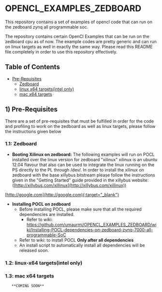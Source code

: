 # OPENCL_EXAMPLES_ZEDBOARD
This repository contains a set of examples of opencl code that can run on the zedboard zynq all programmable soc.

The repository contains certain OpenCl Examples that can be run on the zedboard cpu as of now. The example codes are pretty generic and can run on linux targets as well in exactly the same way. Please read this README file completely in order to use this repository effectively.

## Table of Contents
+ [Pre-Requisites](#prereq) 
    + [Zedboard](#prereq-zb)
    + [linux x64 targets(intel only)](#prereq-x64)
    + [mac x64 targets](#prereq-x64)


## <a name="prereq"></a> 1) Pre-Requisites
There are a set of pre-requisites that must be fulfilled in order for the code and profiling to work on the zedboard as well as linux targets, please follow the instructions given below

### <a name="prereq-zb"></a> 1.1: Zedboard

* **Booting Xilinux on zedboard:**
The following examples will run on POCL installed over the linux version for zedboard "xilinux" xilinux is an ubuntu 12.04 flavour that also can be used to integrate the linux running on the PS directly to the PL through /dev/.
In order to install the xilinux on zedboard with the base xillybus bitstream please follow the instructions given in the "Getting Started" guide provided in the xillybus website:([http://xillybus.com/xillinux](http://xillybus.com/xillinux))

[http://google.com](http://google.com){:target="_blank"}

* **Installing POCL on zedboard**
    *    Before installing POCL, please make sure that all the required dependencies are installed.
         * Refer to wiki: https://github.com/umaurmi/OPENCL_EXAMPLES_ZEDBOARD/wiki/Installing-POCL-dependencies-on-zedboard-zynq-7000-all-programmable-SoC
    *    Refer to wiki: to install POCL **Only after all dependencies**
    *    An install script to automatically install all dependencies will be released soon.

### <a name="prereq-x64"></a> 1.2: linux-x64 targets(intel only)

### <a name="prereq-x64"></a> 1.3: mac x64 targets

       **COMING SOON**
